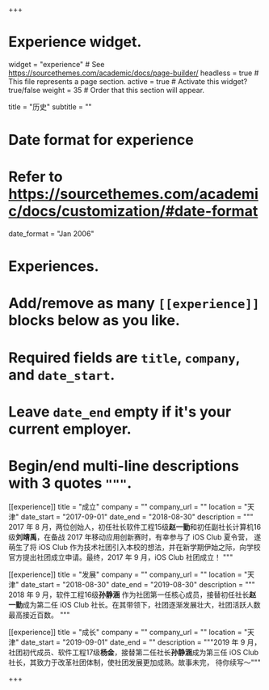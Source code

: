 +++
# Experience widget.
widget = "experience"  # See https://sourcethemes.com/academic/docs/page-builder/
headless = true  # This file represents a page section.
active = true  # Activate this widget? true/false
weight = 35  # Order that this section will appear.

title = "历史"
subtitle = ""

# Date format for experience
#   Refer to https://sourcethemes.com/academic/docs/customization/#date-format
date_format = "Jan 2006"

# Experiences.
#   Add/remove as many `[[experience]]` blocks below as you like.
#   Required fields are `title`, `company`, and `date_start`.
#   Leave `date_end` empty if it's your current employer.
#   Begin/end multi-line descriptions with 3 quotes `"""`.

[[experience]]
  title = "成立"
  company = ""
  company_url = ""
  location = "天津"
  date_start = "2017-09-01"
  date_end = "2018-08-30"
  description = """
  2017 年 8 月，两位创始人，初任社长软件工程15级**赵一勤**和初任副社长计算机16级**刘靖禹**，在备战 2017 年移动应用创新赛时，有幸参与了 iOS Club 夏令营，
  遂萌生了将 iOS Club 作为技术社团引入本校的想法，并在新学期伊始之际，向学校官方提出社团成立申请。最终，2017 年 9 月，iOS Club 社团成立！
  """

[[experience]]
  title = "发展"
  company = ""
  company_url = ""
  location = "天津"
  date_start = "2018-08-30"
  date_end = "2019-08-30"
  description = """
  2018 年 9 月，软件工程16级**孙静涵** 作为社团第一任核心成员，接替初任社长**赵一勤**成为第二任 iOS Club 社长。在其带领下，社团逐渐发展壮大，社团活跃人数最高接近百数。
  """

[[experience]]
  title = "成长"
  company = ""
  company_url = ""
  location = "天津"
  date_start = "2019-09-01"
  date_end = ""
  description = """2019 年 9 月，社团初代成员、软件工程17级**杨金**，接替第二任社长**孙静涵**成为第三任 iOS Club 社长，其致力于改革社团体制，使社团发展更加成熟。故事未完，
  待你续写～"""

+++
